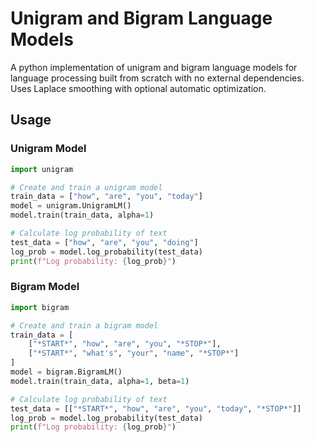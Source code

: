 # Unigram and Bigram Language Models

A python implementation of unigram and bigram language models for language processing built from scratch with no external dependencies. Uses Laplace smoothing with optional automatic optimization.

## Usage

### Unigram Model

```python
import unigram

# Create and train a unigram model
train_data = ["how", "are", "you", "today"]
model = unigram.UnigramLM()
model.train(train_data, alpha=1)

# Calculate log probability of text
test_data = ["how", "are", "you", "doing"]
log_prob = model.log_probability(test_data)
print(f"Log probability: {log_prob}")
```

### Bigram Model

```python
import bigram

# Create and train a bigram model
train_data = [
    ["*START*", "how", "are", "you", "*STOP*"],
    ["*START*", "what's", "your", "name", "*STOP*"]
]
model = bigram.BigramLM()
model.train(train_data, alpha=1, beta=1)

# Calculate log probability of text
test_data = [["*START*", "how", "are", "you", "today", "*STOP*"]]
log_prob = model.log_probability(test_data)
print(f"Log probability: {log_prob}")
```
